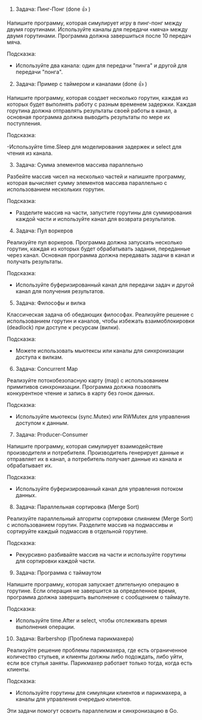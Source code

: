 1. Задача: Пинг-Понг (done :+1: )
   
Напишите программу, которая симулирует игру в пинг-понг между двумя горутинами. Используйте каналы для передачи «мяча» между двумя горутинами. Программа должна завершиться после 10 передач мяча.

Подсказка:

 - Используйте два канала: один для передачи "пинга" и другой для передачи "понга".

2. Задача: Пример с таймером и каналами (done :+1: )
   
Напишите программу, которая создает несколько горутин, каждая из которых будет выполнять работу с разным временем задержки. Каждая горутина должна отправлять результаты своей работы в канал, а основная программа должна выводить результаты по мере их поступления.

Подсказка:

-Используйте time.Sleep для моделирования задержек и select для чтения из канала.

3. Задача: Сумма элементов массива параллельно
   
Разбейте массив чисел на несколько частей и напишите программу, которая вычисляет сумму элементов массива параллельно с использованием нескольких горутин.

Подсказка:

- Разделите массив на части, запустите горутины для суммирования каждой части и используйте канал для возврата результатов.
  
4. Задача: Пул воркеров
   
Реализуйте пул воркеров. Программа должна запускать несколько горутин, каждая из которых будет обрабатывать задания, переданные через канал. Основная программа должна передавать задачи в канал и получать результаты.

Подсказка:

- Используйте буферизированный канал для передачи задач и другой канал для получения результатов.
  
5. Задача: Философы и вилка
   
Классическая задача об обедающих философах. Реализуйте решение с использованием горутин и каналов, чтобы избежать взаимоблокировки (deadlock) при доступе к ресурсам (вилки).

Подсказка:

- Можете использовать мьютексы или каналы для синхронизации доступа к вилкам.

6. Задача: Concurrent Map
   
Реализуйте потокобезопасную карту (map) с использованием примитивов синхронизации. Программа должна позволять конкурентное чтение и запись в карту без гонок данных.

Подсказка:

- Используйте мьютексы (sync.Mutex) или RWMutex для управления доступом к данным.
  
7. Задача: Producer-Consumer
   
Напишите программу, которая симулирует взаимодействие производителя и потребителя. Производитель генерирует данные и отправляет их в канал, а потребитель получает данные из канала и обрабатывает их.

Подсказка:

- Используйте буферизированный канал для управления потоком данных.
  
8. Задача: Параллельная сортировка (Merge Sort)
   
Реализуйте параллельный алгоритм сортировки слиянием (Merge Sort) с использованием горутин. Разделите массив на подмассивы и сортируйте каждый подмассив в отдельной горутине.

Подсказка:

 - Рекурсивно разбивайте массив на части и используйте горутины для сортировки каждой части.
   
9. Задача: Программа с таймаутом
    
Напишите программу, которая запускает длительную операцию в горутине. Если операция не завершится за определенное время, программа должна завершить выполнение с сообщением о таймауте.

Подсказка:

- Используйте time.After и select, чтобы отслеживать время выполнения операции.
  
10. Задача: Barbershop (Проблема парикмахера)
    
Реализуйте решение проблемы парикмахера, где есть ограниченное количество стульев, и клиенты должны либо подождать, либо уйти, если все стулья заняты. Парикмахер работает только тогда, когда есть клиенты.

Подсказка:

- Используйте горутины для симуляции клиентов и парикмахера, а каналы для управления очередью клиентов.

Эти задачи помогут освоить параллелизм и синхронизацию в Go.
